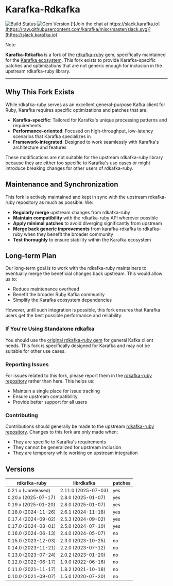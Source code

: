 # Karafka-Rdkafka

[![Build Status](https://github.com/karafka/karafka-rdkafka/actions/workflows/ci_linux_ubuntu_x86_64_gnu.yml/badge.svg)](https://github.com/karafka/karafka-rdkafka/actions/workflows/ci_linux_x86_64_gnu.yml)
[![Gem Version](https://badge.fury.io/rb/karafka-rdkafka.svg)](https://badge.fury.io/rb/karafka-rdkafka)
[![Join the chat at https://slack.karafka.io](https://raw.githubusercontent.com/karafka/misc/master/slack.svg)](https://slack.karafka.io)

> [!NOTE]
> **Karafka-Rdkafka** is a fork of the [rdkafka-ruby](https://github.com/karafka/rdkafka-ruby) gem, specifically maintained for the [Karafka ecosystem](https://karafka.io). This fork exists to provide Karafka-specific patches and optimizations that are not generic enough for inclusion in the upstream rdkafka-ruby library.

---

## Why This Fork Exists

While rdkafka-ruby serves as an excellent general-purpose Kafka client for Ruby, Karafka requires specific optimizations and patches that are:

- **Karafka-specific**: Tailored for Karafka's unique processing patterns and requirements
- **Performance-oriented**: Focused on high-throughput, low-latency scenarios that Karafka specializes in
- **Framework-integrated**: Designed to work seamlessly with Karafka's architecture and features

These modifications are not suitable for the upstream rdkafka-ruby library because they are either too specific to Karafka's use cases or might introduce breaking changes for other users of rdkafka-ruby.

## Maintenance and Synchronization

This fork is actively maintained and kept in sync with the upstream rdkafka-ruby repository as much as possible. We:

- **Regularly merge** upstream changes from rdkafka-ruby
- **Maintain compatibility** with the rdkafka-ruby API wherever possible
- **Apply minimal patches** to avoid diverging significantly from upstream
- **Merge back generic improvements** from karafka-rdkafka to rdkafka-ruby when they benefit the broader community
- **Test thoroughly** to ensure stability within the Karafka ecosystem

## Long-term Plan

Our long-term goal is to work with the rdkafka-ruby maintainers to eventually merge the beneficial changes back upstream. This would allow us to:

- Reduce maintenance overhead
- Benefit the broader Ruby Kafka community
- Simplify the Karafka ecosystem dependencies

However, until such integration is possible, this fork ensures that Karafka users get the best possible performance and reliability.

### If You're Using Standalone rdkafka

You should use the [original rdkafka-ruby gem](https://github.com/karafka/rdkafka-ruby) for general Kafka client needs. This fork is specifically designed for Karafka and may not be suitable for other use cases.

### Reporting Issues

For issues related to this fork, please report them in the [rdkafka-ruby repository](https://github.com/karafka/rdkafka-ruby/issues) rather than here. This helps us:

- Maintain a single place for issue tracking
- Ensure upstream compatibility
- Provide better support for all users

### Contributing

Contributions should generally be made to the upstream [rdkafka-ruby repository](https://github.com/karafka/rdkafka-ruby). Changes to this fork are only made when:

- They are specific to Karafka's requirements
- They cannot be generalized for upstream inclusion
- They are temporary while working on upstream integration

## Versions

| rdkafka-ruby | librdkafka | patches |
|-|-|-|
| 0.21.x (Unreleased) | 2.11.0 (2025-07-03)  | yes |
| 0.20.x (2025-07-17) | 2.8.0  (2025-01-07)  | yes |
| 0.19.x (2025-01-20) | 2.8.0  (2025-01-07)  | yes |
| 0.18.0 (2024-11-26) | 2.6.1  (2024-11-18)  | yes |
| 0.17.4 (2024-09-02) | 2.5.3  (2024-09-02)  | yes |
| 0.17.0 (2024-08-01) | 2.5.0  (2024-07-10)  | yes |
| 0.16.0 (2024-06-13) | 2.4.0  (2024-05-07)  | no  |
| 0.15.0 (2023-12-03) | 2.3.0  (2023-10-25)  | no  |
| 0.14.0 (2023-11-21) | 2.2.0  (2023-07-12)  | no  |
| 0.13.0 (2023-07-24) | 2.0.2  (2023-01-20)  | no  |
| 0.12.0 (2022-06-17) | 1.9.0  (2022-06-16)  | no  |
| 0.11.0 (2021-11-17) | 1.8.2  (2021-10-18)  | no  |
| 0.10.0 (2021-09-07) | 1.5.0  (2020-07-20)  | no  |
